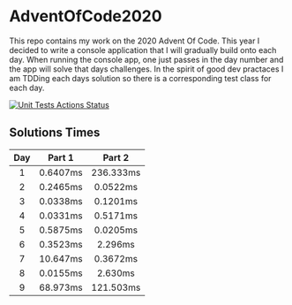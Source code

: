 # AdventOfCode2020
This repo contains my work on the 2020 Advent Of Code.  This year I decided to write a console application that I will gradually build onto each day.  When running the console app, one just passes in the day number and the app will solve that days challenges.  In the spirit of good dev practaces I am TDDing each days solution so there is a corresponding test class for each day.

[![Unit Tests Actions Status](https://github.com/Connor-Lynch/AdventOfCode2020/workflows/Tests/badge.svg)](https://github.com/Connor-Lynch/AdventOfCode2020/actions/)

## Solutions Times
|  Day  |  Part 1  |   Part 2  |
| :---: |:--------:| :-------: |
|   1   | 0.6407ms | 236.333ms |
|   2   | 0.2465ms | 0.0522ms  |
|   3   | 0.0338ms | 0.1201ms  |
|   4   | 0.0331ms | 0.5171ms  |
|   5   | 0.5875ms | 0.0205ms  |
|   6   | 0.3523ms | 2.296ms   |
|   7   | 10.647ms | 0.3672ms  |
|   8   | 0.0155ms |  2.630ms  |
|   9   | 68.973ms | 121.503ms |
